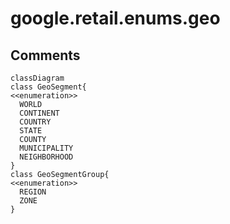 
# google.retail.enums.geo

## Comments


```mermaid
classDiagram
class GeoSegment{
<<enumeration>>
  WORLD
  CONTINENT
  COUNTRY
  STATE
  COUNTY
  MUNICIPALITY
  NEIGHBORHOOD
}
class GeoSegmentGroup{
<<enumeration>>
  REGION
  ZONE
}

```

